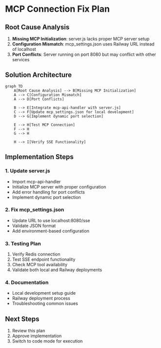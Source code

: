 # MCP Connection Fix Plan

## Root Cause Analysis
1. **Missing MCP Initialization**: server.js lacks proper MCP server setup
2. **Configuration Mismatch**: mcp_settings.json uses Railway URL instead of localhost
3. **Port Conflicts**: Server running on port 8080 but may conflict with other services

## Solution Architecture
```mermaid
graph TD
    A[Root Cause Analysis] --> B[Missing MCP Initialization]
    A --> C[Configuration Mismatch]
    A --> D[Port Conflicts]
    
    B --> E[Integrate mcp-api-handler with server.js]
    C --> F[Update mcp_settings.json for local development]
    D --> G[Implement dynamic port selection]
    
    E --> H[Test MCP Connection]
    F --> H
    G --> H
    
    H --> I[Verify SSE Functionality]
```

## Implementation Steps

### 1. Update server.js
- Import mcp-api-handler
- Initialize MCP server with proper configuration
- Add error handling for port conflicts
- Implement dynamic port selection

### 2. Fix mcp_settings.json
- Update URL to use localhost:8080/sse
- Validate JSON format
- Add environment-based configuration

### 3. Testing Plan
1. Verify Redis connection
2. Test SSE endpoint functionality
3. Check MCP tool availability
4. Validate both local and Railway deployments

### 4. Documentation
- Local development setup guide
- Railway deployment process
- Troubleshooting common issues

## Next Steps
1. Review this plan
2. Approve implementation
3. Switch to code mode for execution